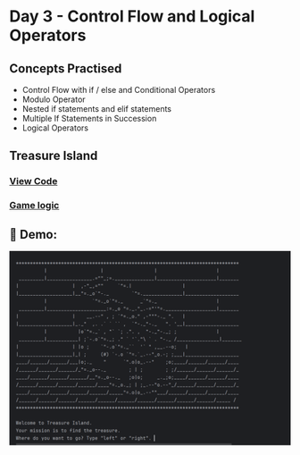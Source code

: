 # Day 3 - Control Flow and Logical Operators

## Concepts Practised
- Control Flow with if / else and Conditional Operators
- Modulo Operator
- Nested if statements and elif statements
- Multiple If Statements in Succession
- Logical Operators

## Treasure Island
### [View Code](main.py)
### [Game logic](https://www.draw.io/?lightbox=1&highlight=0000ff&editor=www.draw.io&layers=1&nav=1&title=Treasure%20Island%20Conditional.drawio#Uhttps%3A%2F%2Fdrive.google.com%2Fuc%3Fid%3D1oDe4ehjWZipYRsVfeAx2HyB7LCQ8_Fvi%26export%3Ddownload)

## 🎥 Demo:
![Day 3 Demo](day_03.gif)
